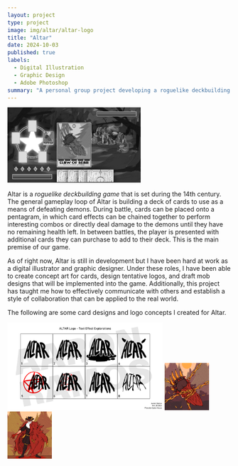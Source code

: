 ```yaml
---
layout: project
type: project
image: img/altar/altar-logo
title: "Altar"
date: 2024-10-03
published: true
labels:
  - Digital Illustration
  - Graphic Design
  - Adobe Photoshop
summary: "A personal group project developing a roguelike deckbuilding game."
---
```


<img class="img-fluid" width="300px" src="../img/altar/Altar_Demo.jpg">

Altar is a _roguelike deckbuilding game_ that is set during the 14th century. The general gameplay loop of Altar is building a deck of cards to use as a means of defeating demons. During battle, cards can be placed onto a pentagram, in which card effects can be chained together to perform interesting combos or directly deal damage to the demons until they have no remaining health left. In between battles, the player is presented with additional cards they can purchase to add to their deck. This is the main premise of our game.

As of right now, Altar is still in development but I have been hard at work as a digital illustrator and graphic designer. Under these roles, I have been able to create concept art for cards, design tentative logos, and draft mob designs that will be implemented into the game. Additionally, this project has taught me how to effectively communicate with others and establish a style of collaboration that can be applied to the real world. 

The following are some card designs and logo concepts I created for Altar.

<img class="img-fluid" width="350px" src="../img/altar/altar-logo-sheet.png">
<img class="img-fluid" width="100px" src="../img/altar/bearClaw.png">
<img class="img-fluid" width="100px" src="../img/altar/bearHide.png">